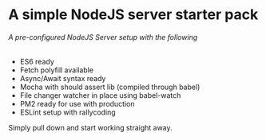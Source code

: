 # A simple NodeJS server starter pack



###### A pre-configured NodeJS Server setup with the following 

- ES6 ready
- Fetch polyfill available
- Async/Await syntax ready
- Mocha with should assert lib (compiled through babel)
- File changer watcher in place using babel-watch
- PM2 ready for use with production
- ESLint setup with rallycoding



Simply pull down and start working straight away.